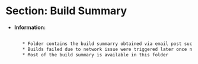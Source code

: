 # Section: Build Summary

* **Information:** 

  ```html
     
     * Folder contains the build summarry obtained via email post successful builds
     * Builds failed due to network issue were triggered later once network issue was fixed
     * Most of the build summary is available in this folder

   ``` 


